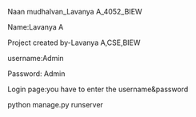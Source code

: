 Naan mudhalvan_Lavanya A_4052_BIEW

Name:Lavanya A

Project created by-Lavanya A,CSE,BIEW

username:Admin

Password: Admin 

Login page:you have to enter the username&password 

python manage.py runserver
